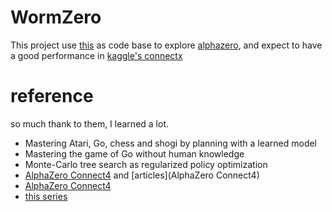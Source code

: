 # WormZero
This project use [this](https://github.com/werner-duvaud/muzero-general) as code base to explore [alphazero](https://arxiv.org/pdf/1712.01815.pdf), and expect to have a good performance in [kaggle's connectx](https://www.kaggle.com/c/connectx)
# reference
so much thank to them, I learned a lot.
- Mastering Atari, Go, chess and shogi by planning with a learned model
- Mastering the game of Go without human knowledge
- Monte-Carlo tree search as regularized policy optimization
- [AlphaZero Connect4](https://github.com/plkmo/AlphaZero_Connect4) and [articles](AlphaZero Connect4)
- [AlphaZero Connect4](https://github.com/cemkaraoguz/AlphaZero-Connect4)
- [this series](https://medium.com/oracledevs/lessons-from-alpha-zero-part-6-hyperparameter-tuning-b1cfcbe4ca9a)
